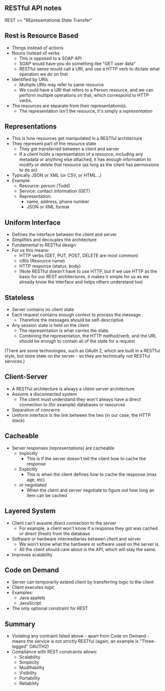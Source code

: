 RESTful API notes
-----
REST == "REpresentational State Transfer"

Rest is Resource Based
-----
- Things instead of actions
- Nouns instead of verbs
    - This is opposed to a SOAP API
    - SOAP would have you do something like "GET user data"
    - RESTful sense would call a URI, and use a HTTP verb to dictate what
      operation we do on that
- Identified by URIs
    - Multiple URIs may refer to same resource
    - We could have a URI that refers to a Person resource, and we can perform
      multiple operations on that, which correspond to HTTP verbs.
- The resources are separate from their representation(s).
    - The representation isn't the resource, it's simply a *representation*

Representations
-----
- This is how resources get manipulated in a RESTful architecture
- They represent part of the resource state
    - They get transferred between a client and server
    - If a client holds a representation of a resource, including any metadata
      or anything else attached, it has enough information to modify or delete
      that resource (as long as the client has permissions to do so)
- Typically JSON or XML (or CSV, or HTML...)
- Example:
    - Resource: person (Todd)
    - Service: contact information (GET)
    - Representation:
        - name, address, phone number
        - JSON or XML format

Uniform Interface
-----
- Defines the interface between the client and server
- Simplifies and decouples the architecture
- Fundamental to RESTful design
- For us this means:
    - HTTP verbs (GET, PUT, POST, DELETE are most common)
    - URIs (Resource name)
    - HTTP response (status, body)
    - (Note RESTful doesn't have to use HTTP, but if we use HTTP as the basis
      for our REST architectures, it makes it simple for us as we already know
      the interface and helps others understand too)

Stateless
-----
- Server contains no client state
- Each request contains enough context to process the message
    - Therefore the messages should be self-descriptive
- Any session state is held on the client
    - The representation is what carries the state.
    - Combining the representation, the HTTP method/verb, and the URI, should be
      enough to contain all of the state for a request 
    
(There are some technologies, such as OAuth 2, which are built in a RESTful
style, but store state on the server - so they are technically not RESTful
services.)

Client-Server
-----
- A RESTful architecture is always a client-server architecture
- Assume a disconnected system
    - The client must understand they won't always have a direct connection to
      (for example) databases or resources
- Separation of concerns
- Uniform interface is the link between the two
    (in our case, the HTTP stack)

Cacheable
-----
- Server responses (representations) are cacheable
    - Implicitly
      - This is if the server doesn't tell the client how to cache the response
    - Explicitly
      - This is when the client defines how to cache the response (max age, etc)
    - or negotiated
      - When the client and server negotiate to figure out how long an item can
        be cached

Layered System
-----
- Client can't assume direct connection to the server
    - For example, a client won't know if a response they got was cached or
      direct (fresh) from the database
- Software or hardware intermediaries between client and server
    - We won't know what the hardware or software used on the server is.
    - All the client should care about is the API, which will stay the same.
- Improves scalability

Code on Demand
-----
- Server can temporarily extend client by transferring logic to the client
- Client executes logic
- Examples:
    - Java applets
    - JavaScript
- The only optional constraint for REST

Summary
-----
- Violating any contraint listed above - apart from Code on Demand - means the
  service is not strictly RESTful (again, an example is "Three-legged" OAUTH2)
- Compliance with REST constraints allows:
    - Scalability
    - Simplicity
    - Modifiability
    - Visibility
    - Portability
    - Reliability

